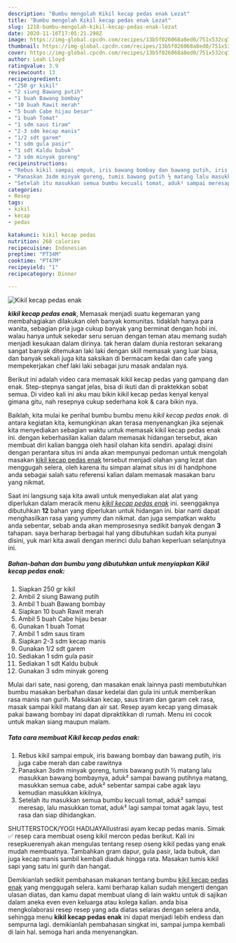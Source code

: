 ```yaml
---
description: "Bumbu mengolah Kikil kecap pedas enak Lezat"
title: "Bumbu mengolah Kikil kecap pedas enak Lezat"
slug: 1218-bumbu-mengolah-kikil-kecap-pedas-enak-lezat
date: 2020-11-16T17:05:21.298Z
image: https://img-global.cpcdn.com/recipes/13b5f026068a8ed0/751x532cq70/kikil-kecap-pedas-enak-foto-resep-utama.jpg
thumbnail: https://img-global.cpcdn.com/recipes/13b5f026068a8ed0/751x532cq70/kikil-kecap-pedas-enak-foto-resep-utama.jpg
cover: https://img-global.cpcdn.com/recipes/13b5f026068a8ed0/751x532cq70/kikil-kecap-pedas-enak-foto-resep-utama.jpg
author: Leah Lloyd
ratingvalue: 3.9
reviewcount: 13
recipeingredient:
- "250 gr kikil"
- "2 siung Bawang putih"
- "1 buah Bawang bombay"
- "10 buah Rawit merah"
- "5 buah Cabe hijau besar"
- "1 buah Tomat"
- "1 sdm saus tiram"
- "2-3 sdm kecap manis"
- "1/2 sdt garem"
- "1 sdm gula pasir"
- "1 sdt Kaldu bubuk"
- "3 sdm minyak goreng"
recipeinstructions:
- "Rebus kikil sampai empuk, iris bawang bombay dan bawang putih, iris juga cabe merah dan cabe rawitnya"
- "Panaskan 3sdm minyak goreng, tumis bawang putih ½ matang lalu masukkan bawang bombaynya, aduk² sampai bawang putihnya matang, masukkan semua cabe, aduk² sebentar sampai cabe agak layu kemudian masukkan kikilnya,"
- "Setelah itu masukkan semua bumbu kecuali tomat, aduk² sampai meresap, lalu masukkan tomat, aduk² lagi sampai tomat agak layu, test rasa dan siap dihidangkan."
categories:
- Resep
tags:
- kikil
- kecap
- pedas

katakunci: kikil kecap pedas 
nutrition: 268 calories
recipecuisine: Indonesian
preptime: "PT34M"
cooktime: "PT47M"
recipeyield: "1"
recipecategory: Dinner

---
```



![Kikil kecap pedas enak](https://img-global.cpcdn.com/recipes/13b5f026068a8ed0/751x532cq70/kikil-kecap-pedas-enak-foto-resep-utama.jpg)

<b><i>kikil kecap pedas enak</i></b>, Memasak menjadi suatu kegemaran yang membahagiakan dilakukan oleh banyak komunitas. tidaklah hanya para wanita, sebagian pria juga cukup banyak yang berminat dengan hobi ini. walau hanya untuk sekedar seru seruan dengan teman atau memang sudah menjadi kesukaan dalam dirinya. tak heran dalam dunia restoran sekarang sangat banyak ditemukan laki laki dengan skill memasak yang luar biasa, dan banyak sekali juga kita saksikan di bermacam kedai dan cafe yang mempekerjakan chef laki laki sebagai juru masak andalan nya.

Berikut ini adalah video cara memasak kikil kecap pedas yang gampang dan enak. Step-stepnya sangat jelas, bisa di ikuti dan di praktekkan sobat semua. Di video kali ini aku mau bikin kikil kecap pedas kenyal kenyal gimana gitu, nah resepnya cukup sederhana kok &amp; cara bikin nya.

Baiklah, kita mulai ke perihal bumbu bumbu menu <i>kikil kecap pedas enak</i>. di antara kegiatan kita, kemungkinan akan terasa menyenangkan jika sejenak kita menyediakan sebagian waktu untuk memasak kikil kecap pedas enak ini. dengan keberhasilan kalian dalam memasak hidangan tersebut, akan membuat diri kalian bangga oleh hasil olahan kita sendiri. apalagi disini dengan perantara situs ini anda akan mempunyai pedoman untuk mengolah masakan <u>kikil kecap pedas enak</u> tersebut menjadi olahan yang lezat dan menggugah selera, oleh karena itu simpan alamat situs ini di handphone anda sebagai salah satu referensi kalian dalam memasak masakan baru yang nikmat.


Saat ini langsung saja kita awali untuk menyediakan alat alat yang diperlukan dalam meracik menu <u><i>kikil kecap pedas enak</i></u> ini. seenggaknya dibutuhkan <b>12</b> bahan yang diperlukan untuk hidangan ini. biar nanti dapat menghasilkan rasa yang yummy dan nikmat. dan juga sempatkan waktu anda sebentar, sebab anda akan memprosesnya sedikit banyak dengan <b>3</b> tahapan. saya berharap berbagai hal yang dibutuhkan sudah kita punyai disini, yuk mari kita awali dengan merinci dulu bahan keperluan selanjutnya ini.

<!--inarticleads1-->

##### Bahan-bahan dan bumbu yang dibutuhkan untuk menyiapkan Kikil kecap pedas enak:

1. Siapkan 250 gr kikil
1. Ambil 2 siung Bawang putih
1. Ambil 1 buah Bawang bombay
1. Siapkan 10 buah Rawit merah
1. Ambil 5 buah Cabe hijau besar
1. Gunakan 1 buah Tomat
1. Ambil 1 sdm saus tiram
1. Siapkan 2-3 sdm kecap manis
1. Gunakan 1/2 sdt garem
1. Sediakan 1 sdm gula pasir
1. Sediakan 1 sdt Kaldu bubuk
1. Gunakan 3 sdm minyak goreng


Mulai dari sate, nasi goreng, dan masakan enak lainnya pasti membutuhkan bumbu masakan berbahan dasar kedelai dan gula ini untuk memberikan rasa manis nan gurih. Masukkan kecap, saus tiram dan garam cek rasa, masak sampai kikil matang dan air sat. Resep ayam kecap yang dimasak pakai bawang bombay ini dapat dipraktikkan di rumah. Menu ini cocok untuk makan siang maupun malam. 

<!--inarticleads2-->

##### Tata cara membuat Kikil kecap pedas enak:

1. Rebus kikil sampai empuk, iris bawang bombay dan bawang putih, iris juga cabe merah dan cabe rawitnya
1. Panaskan 3sdm minyak goreng, tumis bawang putih ½ matang lalu masukkan bawang bombaynya, aduk² sampai bawang putihnya matang, masukkan semua cabe, aduk² sebentar sampai cabe agak layu kemudian masukkan kikilnya,
1. Setelah itu masukkan semua bumbu kecuali tomat, aduk² sampai meresap, lalu masukkan tomat, aduk² lagi sampai tomat agak layu, test rasa dan siap dihidangkan.


SHUTTERSTOCK/YOGI HADIJAYAIlustrasi ayam kecap pedas manis. Simak ✅ resep cara membuat oseng kikil mercon pedas berikut. Kali ini resepkuerenyah akan mengulas tentang resep oseng kikil pedas yang enak mudah membuatnya. Tambahkan gram dapur, gula pasir, lada bubuk, dan juga kecap manis sambil kembali diaduk hingga rata. Masakan tumis kikil sapi yang satu ini gurih dan hangat. 

Demikianlah sedikit pembahasan makanan tentang bumbu <u>kikil kecap pedas enak</u> yang menggugah selera. kami berharap kalian sudah mengerti dengan ulasan diatas, dan kamu dapat membuat ulang di lain waktu untuk di sajikan dalam aneka even even keluarga atau kolega kalian. anda bisa mengkolaborasi resep resep yang ada diatas selaras dengan selera anda, sehingga menu <b>kikil kecap pedas enak</b> ini dapat menjadi lebih endess dan sempurna lagi. demikianlah pembahasan singkat ini, sampai jumpa kembali di lain hal. semoga hari anda menyenangkan.
